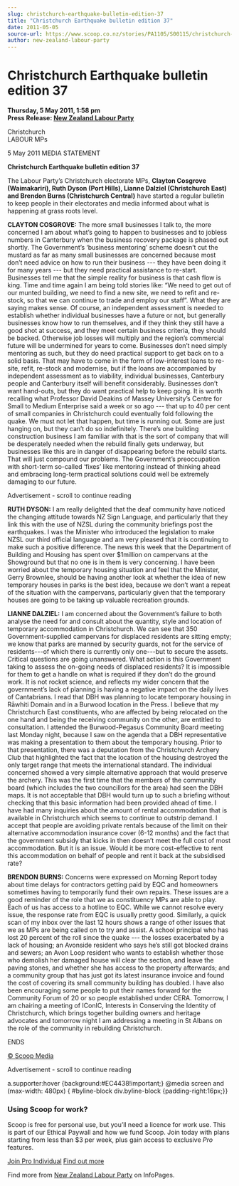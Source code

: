 ```yaml
---
slug: christchurch-earthquake-bulletin-edition-37
title: "Christchurch Earthquake bulletin edition 37"
date: 2011-05-05
source-url: https://www.scoop.co.nz/stories/PA1105/S00115/christchurch-earthquake-bulletin-edition-37.htm
author: new-zealand-labour-party
---
```

Christchurch Earthquake bulletin edition 37
===========================================

**Thursday, 5 May 2011, 1:58 pm**  
**Press Release: [New Zealand Labour Party](https://info.scoop.co.nz/New_Zealand_Labour_Party)**

  
Christchurch  
LABOUR MPs

  
5 May 2011 MEDIA STATEMENT

**Christchurch Earthquake bulletin edition 37**

The Labour Party’s Christchurch electorate MPs, **Clayton Cosgrove (Waimakariri), Ruth Dyson (Port Hills), Lianne Dalziel (Christchurch East) and Brendon Burns (Christchurch Central)** have started a regular bulletin to keep people in their electorates and media informed about what is happening at grass roots level.

**CLAYTON COSGROVE:** The more small businesses I talk to, the more concerned I am about what’s going to happen to businesses and to jobless numbers in Canterbury when the business recovery package is phased out shortly. The Government’s ‘business mentoring’ scheme doesn’t cut the mustard as far as many small businesses are concerned because most don’t need advice on how to run their business --- they have been doing it for many years --- but they need practical assistance to re-start. Businesses tell me that the simple reality for business is that cash flow is king. Time and time again I am being told stories like: “We need to get out of our munted building, we need to find a new site, we need to refit and re-stock, so that we can continue to trade and employ our staff”. What they are saying makes sense. Of course, an independent assessment is needed to establish whether individual businesses have a future or not, but generally businesses know how to run themselves, and if they think they still have a good shot at success, and they meet certain business criteria, they should be backed. Otherwise job losses will multiply and the region’s commercial future will be undermined for years to come. Businesses don’t need simply mentoring as such, but they do need practical support to get back on to a solid basis. That may have to come in the form of low-interest loans to re-site, refit, re-stock and modernise, but if the loans are accompanied by independent assessment as to viability, individual businesses, Canterbury people and Canterbury itself will benefit considerably. Businesses don’t want hand-outs, but they do want practical help to keep going. It is worth recalling what Professor David Deakins of Massey University’s Centre for Small to Medium Enterprise said a week or so ago --- that up to 40 per cent of small companies in Christchurch could eventually fold following the quake. We must not let that happen, but time is running out. Some are just hanging on, but they can’t do so indefinitely. There’s one building construction business I am familiar with that is the sort of company that will be desperately needed when the rebuild finally gets underway, but businesses like this are in danger of disappearing before the rebuild starts. That will just compound our problems. The Government’s preoccupation with short-term so-called ‘fixes’ like mentoring instead of thinking ahead and embracing long-term practical solutions could well be extremely damaging to our future.

Advertisement - scroll to continue reading





**RUTH DYSON:** I am really delighted that the deaf community have noticed the changing attitude towards NZ Sign Language, and particularly that they link this with the use of NZSL during the community briefings post the earthquakes. I was the Minister who introduced the legislation to make NZSL our third official language and am very pleased that it is continuing to make such a positive difference. The news this week that the Department of Building and Housing has spent over $1million on campervans at the Showground but that no one is in them is very concerning. I have been worried about the temporary housing situation and feel that the Minister, Gerry Brownlee, should be having another look at whether the idea of new temporary houses in parks is the best idea, because we don’t want a repeat of the situation with the campervans, particularly given that the temporary houses are going to be taking up valuable recreation grounds.

**LIANNE DALZIEL:** I am concerned about the Government’s failure to both analyse the need for and consult about the quantity, style and location of temporary accommodation in Christchurch. We can see that 350 Government-supplied campervans for displaced residents are sitting empty; we know that parks are manned by security guards, not for the service of residents---of which there is currently only one---but to secure the assets. Critical questions are going unanswered. What action is this Government taking to assess the on-going needs of displaced residents? It is impossible for them to get a handle on what is required if they don’t do the ground work. It is not rocket science, and reflects my wider concern that the government’s lack of planning is having a negative impact on the daily lives of Cantabrians. I read that DBH was planning to locate temporary housing in Rāwhiti Domain and in a Burwood location in the Press. I believe that my Christchurch East constituents, who are affected by being relocated on the one hand and being the receiving community on the other, are entitled to consultation. I attended the Burwood-Pegasus Community Board meeting last Monday night, because I saw on the agenda that a DBH representative was making a presentation to them about the temporary housing. Prior to that presentation, there was a deputation from the Christchurch Archery Club that highlighted the fact that the location of the housing destroyed the only target range that meets the international standard. The individual concerned showed a very simple alternative approach that would preserve the archery. This was the first time that the members of the community board (which includes the two councillors for the area) had seen the DBH maps. It is not acceptable that DBH would turn up to such a briefing without checking that this basic information had been provided ahead of time. I have had many inquiries about the amount of rental accommodation that is available in Christchurch which seems to continue to outstrip demand. I accept that people are avoiding private rentals because of the limit on their alternative accommodation insurance cover (6-12 months) and the fact that the government subsidy that kicks in then doesn’t meet the full cost of most accommodation. But it is an issue. Would it be more cost-effective to rent this accommodation on behalf of people and rent it back at the subsidised rate?

**BRENDON BURNS:** Concerns were expressed on Morning Report today about time delays for contractors getting paid by EQC and homeowners sometimes having to temporarily fund their own repairs. These issues are a good reminder of the role that we as constituency MPs are able to play. Each of us has access to a hotline to EQC. While we cannot resolve every issue, the response rate from EQC is usually pretty good. Similarly, a quick scan of my inbox over the last 12 hours shows a range of other issues that we as MPs are being called on to try and assist. A school principal who has lost 20 percent of the roll since the quake --- the losses exacerbated by a lack of housing; an Avonside resident who says he’s still got blocked drains and sewers; an Avon Loop resident who wants to establish whether those who demolish her damaged house will clear the section, and leave the paving stones, and whether she has access to the property afterwards; and a community group that has just got its latest insurance invoice and found the cost of covering its small community building has doubled. I have also been encouraging some people to put their names forward for the Community Forum of 20 or so people established under CERA. Tomorrow, I am chairing a meeting of IConIC, Interests in Conserving the Identity of Christchurch, which brings together building owners and heritage advocates and tomorrow night I am addressing a meeting in St Albans on the role of the community in rebuilding Christchurch.

ENDS  

[© Scoop Media](http://www.scoop.co.nz/about/terms.html)  

Advertisement - scroll to continue reading



a.supporter:hover {background:#EC4438!important;} @media screen and (max-width: 480px) { #byline-block div.byline-block {padding-right:16px;}}

### Using Scoop for work?

Scoop is free for personal use, but you’ll need a licence for work use. This is part of our Ethical Paywall and how we fund Scoop. Join today with plans starting from less than $3 per week, plus gain access to exclusive _Pro_ features.  
  
[Join Pro Individual](https://pro.scoop.co.nz/Individual/?from=ProIn24) [Find out more](https://pro.scoop.co.nz/using-scoop-for-work/?from=ProIn24)

Find more from [New Zealand Labour Party](https://info.scoop.co.nz/New_Zealand_Labour_Party) on InfoPages.